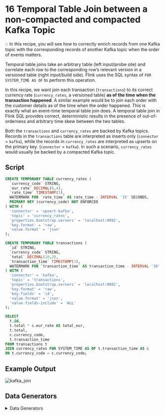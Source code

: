 # 16 Temporal Table Join between a non-compacted and compacted Kafka Topic

:bulb: In this recipe, you will see how to correctly enrich records from one Kafka topic with the corresponding records of another Kafka topic when the order of events matters.  

Temporal table joins take an arbitrary table (left input/probe site) and correlate each row to the corresponding row’s relevant version in a versioned table (right input/build side). 
Flink uses the SQL syntax of ``FOR SYSTEM_TIME AS OF`` to perform this operation. 

In this recipe, we want join each transaction (`transactions`) to its correct currency rate (`currency_rates`, a versioned table) **as of the time when the transaction happened**.
A similar example would be to join each order with the customer details as of the time when the order happened.
This is exactly what an event-time temporal table join does.
A temporal table join in Flink SQL provides correct, deterministic results in the presence of out-of-orderness and arbitrary time skew between the two tables. 

Both the `transactions` and `currency_rates` are backed by Kafka topics. 
Records in the `transactions` table are interpreted as inserts only (`connector` = `kafka`), while the records in `currency_rates` are interpreted as upserts on the primary key. (`connector` = `kafka`).
In such a scenario, `currency_rates` would usually be backed by a compacted Kafka topic.   

## Script

```sql
CREATE TEMPORARY TABLE currency_rates (
  `currency_code` STRING,
  `eur_rate` DECIMAL(6,4),
  `rate_time` TIMESTAMP(3),
  WATERMARK FOR `rate_time` AS rate_time - INTERVAL '15' SECONDS,
  PRIMARY KEY (currency_code) NOT ENFORCED
) WITH (
  'connector' = 'upsert-kafka',
  'topic' = 'currency_rates',
  'properties.bootstrap.servers' = 'localhost:9092',
  'key.format' = 'raw',
  'value.format' = 'json'
);

CREATE TEMPORARY TABLE transactions (
  `id` STRING,
  `currency_code` STRING,
  `total` DECIMAL(10,2),
  `transaction_time` TIMESTAMP(3),
  WATERMARK FOR `transaction_time` AS transaction_time - INTERVAL '30' SECONDS
) WITH (
  'connector' = 'kafka',
  'topic' = 'transactions',
  'properties.bootstrap.servers' = 'localhost:9092',
  'key.format' = 'raw',
  'key.fields' = 'id',
  'value.format' = 'json',
  'value.fields-include' = 'ALL'
);

SELECT 
  t.id,
  t.total * c.eur_rate AS total_eur,
  t.total, 
  c.currency_code,
  t.transaction_time
FROM transactions t
JOIN currency_rates FOR SYSTEM_TIME AS OF t.transaction_time AS c
ON t.currency_code = c.currency_code;
```

## Example Output

![kafka_join](https://user-images.githubusercontent.com/11538663/102418338-d2bfe800-3ffd-11eb-995a-13fa116b538f.gif)

## Data Generators

<details>
    <summary>Data Generators</summary>

### ``currency_rates`` Topic

### Script

```sql
CREATE TEMPORARY TABLE currency_rates_faker
WITH (
  'connector' = 'faker',
  'fields.currency_code.expression' = '#{Currency.code}',
  'fields.eur_rate.expression' = '#{Number.randomDouble ''4'',''0'',''10''}',
  'fields.rate_time.expression' = '#{date.past ''15'',''SECONDS''}', 
  'rows-per-second' = '100'
) LIKE currency_rates (EXCLUDING OPTIONS);

INSERT INTO currency_rates SELECT * FROM currency_rates_faker;
```
#### Kafka Topic

```shell script
➜  bin ./kafka-console-consumer.sh --bootstrap-server localhost:9092 --topic currency_rates --property print.key=true --property key.separator=" - "
HTG - {"currency_code":"HTG","eur_rate":0.0136,"rate_time":"2020-12-16 22:22:02"}
BZD - {"currency_code":"BZD","eur_rate":1.6545,"rate_time":"2020-12-16 22:22:03"}
BZD - {"currency_code":"BZD","eur_rate":3.616,"rate_time":"2020-12-16 22:22:10"}
BHD - {"currency_code":"BHD","eur_rate":4.5308,"rate_time":"2020-12-16 22:22:05"}
KHR - {"currency_code":"KHR","eur_rate":1.335,"rate_time":"2020-12-16 22:22:06"}
```

### ``transactions`` Topic

#### Script

```sql
CREATE TEMPORARY TABLE transactions_faker
WITH (
  'connector' = 'faker',
  'fields.id.expression' = '#{Internet.UUID}',
  'fields.currency_code.expression' = '#{Currency.code}',
  'fields.total.expression' = '#{Number.randomDouble ''2'',''10'',''1000''}',
  'fields.transaction_time.expression' = '#{date.past ''30'',''SECONDS''}',
  'rows-per-second' = '100'
) LIKE transactions (EXCLUDING OPTIONS);

INSERT INTO transactions SELECT * FROM transactions_faker;
```

#### Kafka Topic

```shell script
➜  bin ./kafka-console-consumer.sh --bootstrap-server localhost:9092 --topic transactions --property print.key=true --property key.separator=" - "
e102e91f-47b9-434e-86e1-34fb1196d91d - {"id":"e102e91f-47b9-434e-86e1-34fb1196d91d","currency_code":"SGD","total":494.07,"transaction_time":"2020-12-16 22:18:46"}
bf028363-5ee4-4a5a-9068-b08392d59f0b - {"id":"bf028363-5ee4-4a5a-9068-b08392d59f0b","currency_code":"EEK","total":906.8,"transaction_time":"2020-12-16 22:18:46"}
e22374b5-82da-4c6d-b4c6-f27a818a58ab - {"id":"e22374b5-82da-4c6d-b4c6-f27a818a58ab","currency_code":"GYD","total":80.66,"transaction_time":"2020-12-16 22:19:02"}
81b2ce89-26c2-4df3-b12a-8ca921902ac4 - {"id":"81b2ce89-26c2-4df3-b12a-8ca921902ac4","currency_code":"EGP","total":521.98,"transaction_time":"2020-12-16 22:18:57"}
53c4fd3f-af6e-41d3-a677-536f4c86e010 - {"id":"53c4fd3f-af6e-41d3-a677-536f4c86e010","currency_code":"UYU","total":936.26,"transaction_time":"2020-12-16 22:18:59"}
```

</details>
